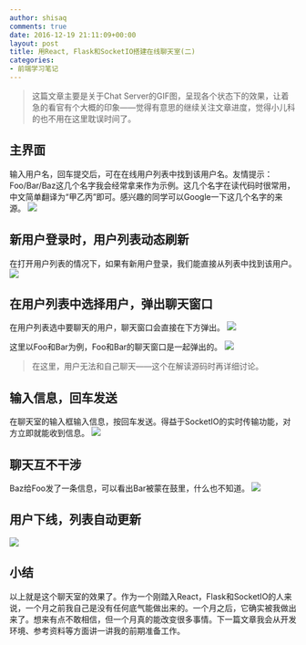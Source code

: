 ```yaml
---
author: shisaq
comments: true
date: 2016-12-19 21:11:09+00:00
layout: post
title: 用React, Flask和SocketIO搭建在线聊天室(二)
categories:
- 前端学习笔记
---
```


> 这篇文章主要是关于Chat Server的GIF图，呈现各个状态下的效果，让着急的看官有个大概的印象——觉得有意思的继续关注文章进度，觉得小儿科的也不用在这里耽误时间了。
 
## 主界面

输入用户名，回车提交后，可在在线用户列表中找到该用户名。友情提示：Foo/Bar/Baz这几个名字我会经常拿来作为示例。这几个名字在读代码时很常用，中文简单翻译为“甲乙丙”即可。感兴趣的同学可以Google一下这几个名字的来源。
![](http://7xpx1z.com1.z0.glb.clouddn.com/chatserver/chatserverinit.gif)

## 新用户登录时，用户列表动态刷新

在打开用户列表的情况下，如果有新用户登录，我们能直接从列表中找到该用户。
![](http://7xpx1z.com1.z0.glb.clouddn.com/chatserver/chatserverdynamicrefreshuserlist.gif)

## 在用户列表中选择用户，弹出聊天窗口

在用户列表选中要聊天的用户，聊天窗口会直接在下方弹出。
![](http://7xpx1z.com1.z0.glb.clouddn.com/chatserver/chatserverselectuser.gif)

这里以Foo和Bar为例，Foo和Bar的聊天窗口是一起弹出的。
![](http://7xpx1z.com1.z0.glb.clouddn.com/chatserver/chatserverpopuptogether.gif)

> 在这里，用户无法和自己聊天——这个在解读源码时再详细讨论。

## 输入信息，回车发送

在聊天室的输入框输入信息，按回车发送。得益于SocketIO的实时传输功能，对方立即就能收到信息。
![](http://7xpx1z.com1.z0.glb.clouddn.com/chatserver/chatserverreceiveintime.gif)

## 聊天互不干涉

Baz给Foo发了一条信息，可以看出Bar被蒙在鼓里，什么也不知道。
![](http://7xpx1z.com1.z0.glb.clouddn.com/chatserver/chatserverprivate.gif)

## 用户下线，列表自动更新

![](http://7xpx1z.com1.z0.glb.clouddn.com/chatserver/chatserverofflinerefresh.gif)

## 小结
以上就是这个聊天室的效果了。作为一个刚踏入React，Flask和SocketIO的人来说，一个月之前我自己是没有任何底气能做出来的。一个月之后，它确实被我做出来了。想来有点不敢相信，但一个月真的能改变很多事情。下一篇文章我会从开发环境、参考资料等方面讲一讲我的前期准备工作。